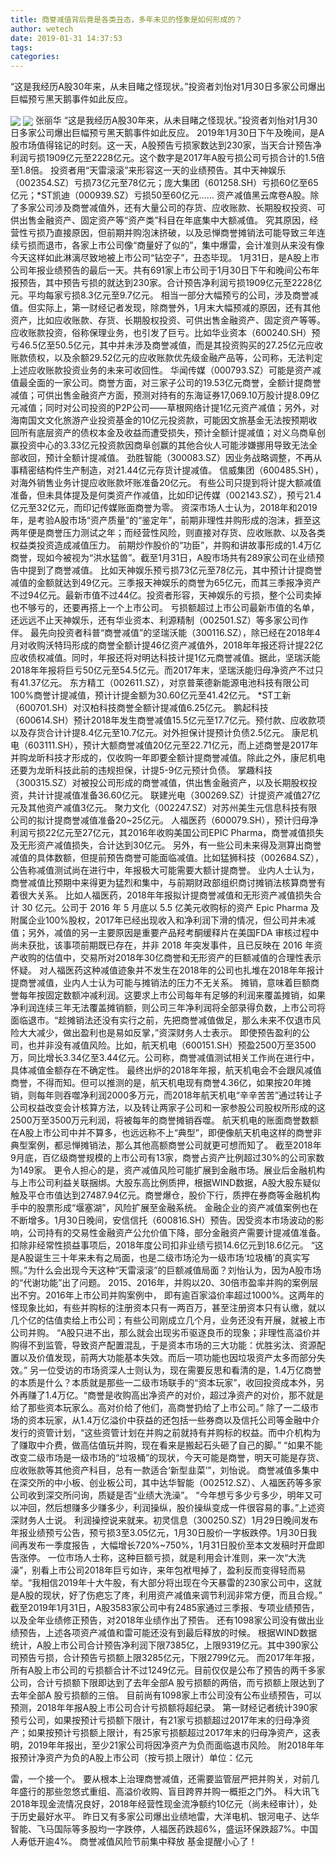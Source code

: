 ```yaml
---
title: 商誉减值背后竟是各类丑态，多年未见的怪象是如何形成的？
author: wetech
date: 2019-01-31 14:37:53
tags: 
categories: 
---
```

“这是我经历A股30年来，从未目睹之怪现状。”投资者刘怡对1月30日多家公司爆出巨幅预亏黑天鹅事件如此反应。
<!-- more -->
<img align="center" border="0" src="https://imgcdn.yicai.com/uppics/images/2019/01/3daf86944ae84d1ca676b3568bea1553.jpg" />
<img align="center" border="0" src="https://imgcdn.yicai.com/uppics/images/2019/01/d5e91d4f7433ea7a6cd4c497d690c10b.jpg" />
张丽华
“这是我经历A股30年来，从未目睹之怪现状。”投资者刘怡对1月30日多家公司爆出巨幅预亏黑天鹅事件如此反应。
2019年1月30日下午及晚间，是A股市场值得铭记的时刻。这一天，A股预告亏损家数达到230家，当天合计预告净利润亏损1909亿元至2228亿元。这个数字是2017年A股亏损公司亏损合计的1.5倍至1.8倍。
投资者用“天雷滚滚”来形容这一天的业绩预告。其中天神娱乐（002354.SZ）亏损73亿元至78亿元；庞大集团（601258.SH）亏损60亿至65亿元；*ST凯迪（000939.SZ）亏损50至60亿元……
资产减值黑云席卷A股。除了多家公司涉及商誉减值外，还有大量公司的存货、应收账款、长期股权投资、可供出售金融资产、固定资产等“资产类”科目在年底集中大额减值。
究其原因，经营性亏损乃直接原因，但前期并购泡沫挤破，以及忌惮商誉摊销法可能导致三年连续亏损而退市，各家上市公司像“商量好了似的”，集中爆雷，会计准则从来没有像今天这样如此淋漓尽致地被上市公司“钻空子”，丑态毕现。
1月31日，是A股上市公司年报业绩预告的最后一天。共有691家上市公司于1月30日下午和晚间公布年报预告，其中预告亏损的就达到230家。合计预告净利润亏损1909亿元至2228亿元。平均每家亏损8.3亿元至9.7亿元。
相当一部分大幅预亏的公司，涉及商誉减值。但实际上，第一财经记者发现，除商誉外，1月末大幅预减的原因，还有其他资产，比如应收账款、存货、长期股权投资、可供出售金融资产、固定资产等等。
应收账款投资，俗称保理业务，也引发了巨亏。比如华业资本（600240.SH）预亏46.5亿至50.5亿元，其中并未涉及商誉减值，而是其投资购买的27.25亿元应收账款债权，以及余额29.52亿元的应收账款优先级金融产品等，公司称，无法判定上述应收账款投资业务的未来可收回性。
华闻传媒（000793.SZ）可能是资产减值最全面的一家公司。商誉方面，对三家子公司的19.53亿元商誉，全额计提商誉减值；可供出售金融资产方面，预测对持有的东海证券17,069.10万股计提8.09亿元减值；同时对公司投资的P2P公司——草根网络计提1亿元资产减值；另外，对海南国文文化旅游产业投资基金的10亿元投资款，可能因文旅基金无法按预期收回所有底层资产的债权本金及收益而遭受损失，预计全额计提减值；对义乌商阜创赢投资中心的3.33亿元投资款因商阜创赢的其他合伙人可能涉嫌挪用导致无法全部收回，预计全额计提减值。
劲胜智能（300083.SZ）因业务战略调整，不再从事精密结构件生产制造，对21.44亿元存货计提减值。
信威集团（600485.SH），对海外销售业务计提应收账款坏账准备20亿元。
有些公司只提到将计提大额减值准备，但未具体提及是何类资产作减值，比如印记传媒（002143.SZ），预亏21.4亿元至32亿元，而印记传媒账面商誉为零。
资深市场人士认为，2018年和2019年，是考验A股市场“资产质量”的“鉴定年”，前期非理性并购形成的泡沫，捱至这两年便是商誉压力测试之年；而经营性风险，则直接对存货、应收账款、以及各类权益类投资造成减值压力。
前期炒作股价的“功臣”，并购和讲故事形成的1.4万亿商誉，现如今被视为“洪水猛兽”。截至1月31日，A股市场共有289家公司在业绩预告中提到了商誉减值。
比如天神娱乐预亏损73亿元至78亿元，其中预计计提商誉减值的金额就达到49亿元。三季报天神娱乐的商誉为65亿元，而其三季报净资产不过94亿元。最新市值不过44亿。投资者形容，天神娱乐的亏损，整个公司卖掉也不够亏的，还要再搭上一个上市公司。
亏损额超过上市公司最新市值的名单，还远远不止天神娱乐，还有华业资本、利源精制（002501.SZ）等多家公司作伴。
最先向投资者科普“商誉减值”的坚瑞沃能（300116.SZ），除已经在2018年4月对收购沃特玛形成的商誉全额计提46亿资产减值外，2018年年报还将计提22亿应收债权减值。同时，年报还将对明达科技计提1亿元商誉减值。据此，坚瑞沃能2018年年报将巨亏50亿元至54.5亿元。而2017年末，坚瑞沃能归母净资产不过只有41.37亿元。
东方精工（002611.SZ），对京普莱德新能源电池科技有限公司100%商誉计提减值，预计计提金额为30.60亿元至41.42亿元。
*ST工新（600701.SH）对汉柏科技商誉全额计提减值6.25亿元。
鹏起科技（600614.SH）预计2018年发生商誉减值15.5亿元至17.7亿元。预付款、应收款项以及存货合计计提8.4亿元至10.7亿元。对外担保计提预计负债2.5亿元。
康尼机电（603111.SH），预计大额商誉减值20亿元至22.71亿元，而上述商誉是2017年并购龙昕科技才形成的，仅收购一年即要全额计提商誉减值。除此之外，康尼机电还要为龙昕科技此前的违规担保，计提5-9亿元预计负债。
掌趣科技（300315.SZ）对被投公司形成的商誉减值，供出售金融资产，以及长期股权投资，共计计提减值准备36.60亿元。
联建光电（300269.SZ）计提资产减值27亿元及其他资产减值3亿元。
聚力文化（002247.SZ）对苏州美生元信息科技有限公司的拟计提商誉减值准备20~25亿元。
人福医药（600079.SH），预计归母净利润亏损22亿元至27亿元，其2016年收购美国公司EPIC Pharma，商誉减值损失及无形资产减值损失，合计达到30亿元。
另外，有一些公司未来得及测算出商誉减值的具体数额，但提前预告商誉可能面临减值。比如猛狮科技（002684.SZ），公告称减值测试尚在进行中，年报极大可能需要大额计提商誉。
业内人士认为，商誉减值比预期中来得更为猛烈和集中，与前期财政部组织商讨摊销法核算商誉有着很大关系。
比如人福医药，2018年年报拟计提商誉减值和无形资产减值损失合计 30 亿元。公司于 2016 年 5 月底以 5.5 亿美元收购标的资产 Epic Pharma 及附属企业100%股权，2017年已经出现收入和净利润下滑的情况，但公司并未减值；另外，减值的另一主要原因是重要产品羟考酮缓释片在美国FDA 审核过程中尚未获批，该事项前期既已存在，并非 2018 年突发事件，且已反映在 2016 年资产收购的估值中，交易所对2018年30亿商誉和无形资产的巨额减值的合理性表示怀疑。
对人福医药这种减值迹象并不发生在2018年的公司也扎堆在2018年年报计提商誉减值，业内人士认为可能与摊销法的压力不无关系。
摊销，意味着巨额商誉每年按固定数额冲减利润。这要求上市公司每年有足够的利润来覆盖摊销，如果净利润连续三年无法覆盖摊销额，则公司三年净利润将全部录得负数，上市公司将面临退市。“趁摊销法还没有实行之前，先把商誉减值做足，那么未来不仅退市风险大大减少，做出盈利也是易如反掌，”资深财务人士表示。
即使预告盈利的公司，也并非没有减值风险。比如，航天机电（600151.SH）预盈2500万至3500万，同比增长3.34亿至3.44亿元。公司称，商誉减值测试相关工作尚在进行中，具体减值金额存在不确定性。
最终出炉的2018年年报，航天机电会不会跟风减值商誉，不得而知。但可以推测的是，航天机电现有商誉4.36亿，如果按20年摊销，则每年则吞噬净利润2000多万元，而2018年航天机电“辛辛苦苦”通过转让子公司权益改变会计核算方法，以及转让两家子公司和一家参股公司股权所形成的这2500万至3500万元利润，将被每年的商誉摊销吞噬。
航天机电的账面商誉数额在A股上市公司中并不算多，也远远称不上“典型”，即便像航天机电这样的商誉非典型案例，都忌惮摊销法，那么其他高额商誉公司就更可想而知了。
截至2018年9月底，百亿级商誉规模的上市公司有13家，商誉占资产比例超过30%的公司家数为149家。
更令人担心的是，资产减值风险可能扩展到金融市场。展业后金融机构与上市公司利益关联捆绑。大股东高比例质押，根据WIND数据，A股大股东疑似触及平仓市值达到27487.94亿元。商誉爆仓，股价下行，质押在券商等金融机构手中的股票形成“堰塞湖”，风险扩展至金融系统。
金融企业的资产减值案例也在不断增多。1月30日晚间，安信信托（600816.SH）预告。因受资本市场波动的影响，公司持有的交易性金融资产公允价值下降，部分金融资产需要计提减值准备。扣除非经常性损益事项后，2018年度公司扣非业绩亏损14.6亿元到18.6亿元。
“这是A股诞生三十年来未有之局面，也是二级市场沦为一级市场‘垃圾桶’的真实写照。”为什么会出现今天这种“天雷滚滚”的巨额减值局面？刘怡认为，因为A股市场的“代谢功能”出了问题。
2015、2016年，并购以20、30倍市盈率并购的案例层出不穷。2016年上市公司并购案例中， 即有逾百家溢价率超过1000%。这两年的怪现象比如，有些并购标的注册资本只有一两百万，甚至注册资本只有认缴，就以几个亿的估值卖给上市公司；有些公司刚成立几个月，业务还没有开展，就被上市公司并购。
“A股只进不出，那么就会出现劣币驱逐良币的现象；非理性高溢价并购得不到监管，导致资产配置混乱，于是资本市场的三大功能：优胜劣汰、资源配置以及价值发现，前两大功能基本失效。而后一项功能也因垃圾资产太多而部分失效。”
另一位受访的市场资深人士则认为，现在需要反思和看清的是，1.4万亿商誉的本质是什么？本质就是那些一二级市场联手的“资本玩家”，收回投资成本外，另外再赚了1.4万亿。“商誉是收购高出净资产的对价，超过净资产的对价，那不就是给了那些资本玩家么。高对价给了他们，高商誉扔给了上市公司。”
除了一二级市场的资本玩家，从1.4万亿溢价中获益的还包括一些券商以及信托公司等金融中介发行的资管计划，“这些资管计划在并购之前就持有并购标的权益。而中介机构为了赚取中介费，做高估值玩并购，现在看来是搬起石头砸了自己的脚。”
“如果不能改变二级市场是一级市场的“垃圾桶”的现状，今天可能是商誉，明天可能是存货、应收账款等其他资产科目，总有一款适合‘新型韭菜’”，刘怡说。
商誉减值多集中在深交所的中小板、创业板公司，其中达华智能（002512.SZ）、人福医药等多家公司收到深交所问询，质疑是否“业绩大洗澡”。
“今年想亏多少亏多少，明年又可以冲回，然后想赚多少赚多少，利润操纵，股价操纵变成一件很容易的事。”上述资深财务人士说。
利润操控说来就来。初灵信息（300250.SZ）1月29日晚间发布年报业绩预亏公告，预亏损3至3.05亿元，1月30日股价一字板跌停。1月30日我间再发布一季度报告 ，大幅增长720%~750%，1月31日股价至本文发稿时开盘即告涨停。
一位市场人士称，这种巨额亏损，就是利用会计准则，来一次“大洗澡”，别看上市公司2018年巨亏如许，来年包袱甩掉了，盈利反而变得轻而易举。“我相信2019年十大牛股，有大部分将出现在今天暴雷的230家公司中，这就是A股的现状，好了伤疤忘了庝，利用资产减值来调节利润非常方便，而且合规。”
截至2019年1月31日，A股3583家公司中有2485家通过三季报、专项业绩预告，以及全年业绩修正预告，对2018年业绩作出了预告。
还有1098家公司没有做出业绩预告，上述各项资产减值和雷可能还没有到最后释放的时候。
根据WIND数据统计，A股上市公司合计预告净利润下限7385亿，上限9319亿元。其中390家公司预告亏损，合计预告亏损额上限3285亿元，下限2799亿元。
而2017年年报，所有A股上市公司的亏损额合计不过1249亿元。目前仅仅是公布了预告的两千多家公司，合计亏损额下限即达到了去年全部A 股亏损额的两倍，而亏损额上限达到了去年全部A 股亏损额的三倍。
目前尚有1098家上市公司没有公布业绩预告，可以预测，2018年年报A股上市公司合计亏损额将超纪录。
第一财经记者统计390家预亏公司，如果按预计亏损额下限计，有21家亏损额超过2017年末的归母净资产；如果按预计亏损额上限计，有25家亏损额超过2017年末的归母净资产，这表明，2019年年报出，至少21家公司将因净资产为负而面临退市风险。
附2018年年报预计净资产为负的A股上市公司（按亏损上限计）单位：亿元
 
 
雷，一个接一个。
要从根本上治理商誉减值，还需要监管层严把并购关，对前几年盛行的那些忽悠式重组、高溢价收购、盲目跨界并购一概拒之门外。
科大讯飞2018年现金流情况良好，2018年经营性现金流净额约10亿元（尚未经审计），处于历史最好水平。
昨日又有多家公司爆出业绩地雷，大洋电机、银河电子、达华智能、飞马国际等多股均一字跌停，人福医药跌超6%，盛运环保跌超7%。中国人寿低开逾4%。
商誉减值风险节前集中释放 基金提醒小心了！
